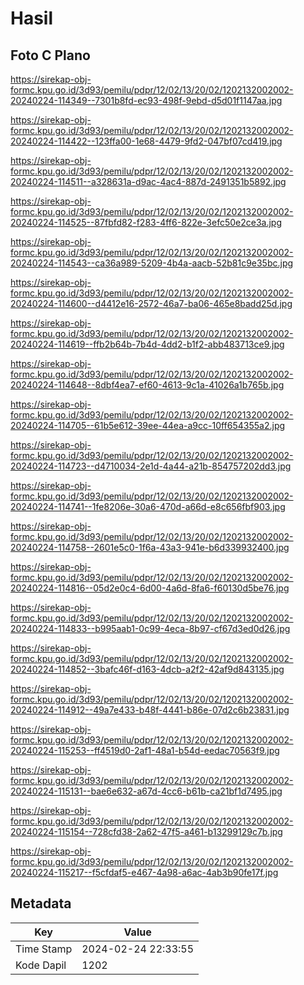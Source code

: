 # Hasil

## Foto C Plano

https://sirekap-obj-formc.kpu.go.id/3d93/pemilu/pdpr/12/02/13/20/02/1202132002002-20240224-114349--7301b8fd-ec93-498f-9ebd-d5d01f1147aa.jpg

https://sirekap-obj-formc.kpu.go.id/3d93/pemilu/pdpr/12/02/13/20/02/1202132002002-20240224-114422--123ffa00-1e68-4479-9fd2-047bf07cd419.jpg

https://sirekap-obj-formc.kpu.go.id/3d93/pemilu/pdpr/12/02/13/20/02/1202132002002-20240224-114511--a328631a-d9ac-4ac4-887d-2491351b5892.jpg

https://sirekap-obj-formc.kpu.go.id/3d93/pemilu/pdpr/12/02/13/20/02/1202132002002-20240224-114525--87fbfd82-f283-4ff6-822e-3efc50e2ce3a.jpg

https://sirekap-obj-formc.kpu.go.id/3d93/pemilu/pdpr/12/02/13/20/02/1202132002002-20240224-114543--ca36a989-5209-4b4a-aacb-52b81c9e35bc.jpg

https://sirekap-obj-formc.kpu.go.id/3d93/pemilu/pdpr/12/02/13/20/02/1202132002002-20240224-114600--d4412e16-2572-46a7-ba06-465e8badd25d.jpg

https://sirekap-obj-formc.kpu.go.id/3d93/pemilu/pdpr/12/02/13/20/02/1202132002002-20240224-114619--ffb2b64b-7b4d-4dd2-b1f2-abb483713ce9.jpg

https://sirekap-obj-formc.kpu.go.id/3d93/pemilu/pdpr/12/02/13/20/02/1202132002002-20240224-114648--8dbf4ea7-ef60-4613-9c1a-41026a1b765b.jpg

https://sirekap-obj-formc.kpu.go.id/3d93/pemilu/pdpr/12/02/13/20/02/1202132002002-20240224-114705--61b5e612-39ee-44ea-a9cc-10ff654355a2.jpg

https://sirekap-obj-formc.kpu.go.id/3d93/pemilu/pdpr/12/02/13/20/02/1202132002002-20240224-114723--d4710034-2e1d-4a44-a21b-854757202dd3.jpg

https://sirekap-obj-formc.kpu.go.id/3d93/pemilu/pdpr/12/02/13/20/02/1202132002002-20240224-114741--1fe8206e-30a6-470d-a66d-e8c656fbf903.jpg

https://sirekap-obj-formc.kpu.go.id/3d93/pemilu/pdpr/12/02/13/20/02/1202132002002-20240224-114758--2601e5c0-1f6a-43a3-941e-b6d339932400.jpg

https://sirekap-obj-formc.kpu.go.id/3d93/pemilu/pdpr/12/02/13/20/02/1202132002002-20240224-114816--05d2e0c4-6d00-4a6d-8fa6-f60130d5be76.jpg

https://sirekap-obj-formc.kpu.go.id/3d93/pemilu/pdpr/12/02/13/20/02/1202132002002-20240224-114833--b995aab1-0c99-4eca-8b97-cf67d3ed0d26.jpg

https://sirekap-obj-formc.kpu.go.id/3d93/pemilu/pdpr/12/02/13/20/02/1202132002002-20240224-114852--3bafc46f-d163-4dcb-a2f2-42af9d843135.jpg

https://sirekap-obj-formc.kpu.go.id/3d93/pemilu/pdpr/12/02/13/20/02/1202132002002-20240224-114912--49a7e433-b48f-4441-b86e-07d2c6b23831.jpg

https://sirekap-obj-formc.kpu.go.id/3d93/pemilu/pdpr/12/02/13/20/02/1202132002002-20240224-115253--ff4519d0-2af1-48a1-b54d-eedac70563f9.jpg

https://sirekap-obj-formc.kpu.go.id/3d93/pemilu/pdpr/12/02/13/20/02/1202132002002-20240224-115131--bae6e632-a67d-4cc6-b61b-ca21bf1d7495.jpg

https://sirekap-obj-formc.kpu.go.id/3d93/pemilu/pdpr/12/02/13/20/02/1202132002002-20240224-115154--728cfd38-2a62-47f5-a461-b13299129c7b.jpg

https://sirekap-obj-formc.kpu.go.id/3d93/pemilu/pdpr/12/02/13/20/02/1202132002002-20240224-115217--f5cfdaf5-e467-4a98-a6ac-4ab3b90fe17f.jpg


## Metadata

| Key        | Value               |
| ---------- | ------------------- |
| Time Stamp | 2024-02-24 22:33:55 |
| Kode Dapil | 1202                |



